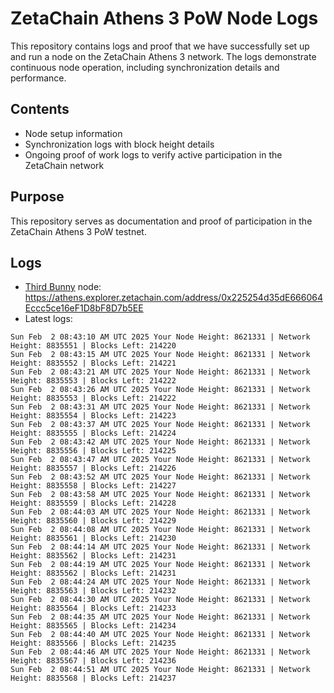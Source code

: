# ZetaChain Athens 3 PoW Node Logs
This repository contains logs and proof that we have successfully set up and run a node on the ZetaChain Athens 3 network. The logs demonstrate continuous node operation, including synchronization details and performance.

## Contents
- Node setup information
- Synchronization logs with block height details
- Ongoing proof of work logs to verify active participation in the ZetaChain network

## Purpose
This repository serves as documentation and proof of participation in the ZetaChain Athens 3 PoW testnet.

## Logs

- [Third Bunny](https://thirdbunny.xyz/) node: https://athens.explorer.zetachain.com/address/0x225254d35dE666064Eccc5ce16eF1D8bF8D7b5EE
- Latest logs:
```
Sun Feb  2 08:43:10 AM UTC 2025 Your Node Height: 8621331 | Network Height: 8835551 | Blocks Left: 214220
Sun Feb  2 08:43:15 AM UTC 2025 Your Node Height: 8621331 | Network Height: 8835552 | Blocks Left: 214221
Sun Feb  2 08:43:21 AM UTC 2025 Your Node Height: 8621331 | Network Height: 8835553 | Blocks Left: 214222
Sun Feb  2 08:43:26 AM UTC 2025 Your Node Height: 8621331 | Network Height: 8835553 | Blocks Left: 214222
Sun Feb  2 08:43:31 AM UTC 2025 Your Node Height: 8621331 | Network Height: 8835554 | Blocks Left: 214223
Sun Feb  2 08:43:37 AM UTC 2025 Your Node Height: 8621331 | Network Height: 8835555 | Blocks Left: 214224
Sun Feb  2 08:43:42 AM UTC 2025 Your Node Height: 8621331 | Network Height: 8835556 | Blocks Left: 214225
Sun Feb  2 08:43:47 AM UTC 2025 Your Node Height: 8621331 | Network Height: 8835557 | Blocks Left: 214226
Sun Feb  2 08:43:52 AM UTC 2025 Your Node Height: 8621331 | Network Height: 8835558 | Blocks Left: 214227
Sun Feb  2 08:43:58 AM UTC 2025 Your Node Height: 8621331 | Network Height: 8835559 | Blocks Left: 214228
Sun Feb  2 08:44:03 AM UTC 2025 Your Node Height: 8621331 | Network Height: 8835560 | Blocks Left: 214229
Sun Feb  2 08:44:08 AM UTC 2025 Your Node Height: 8621331 | Network Height: 8835561 | Blocks Left: 214230
Sun Feb  2 08:44:14 AM UTC 2025 Your Node Height: 8621331 | Network Height: 8835562 | Blocks Left: 214231
Sun Feb  2 08:44:19 AM UTC 2025 Your Node Height: 8621331 | Network Height: 8835562 | Blocks Left: 214231
Sun Feb  2 08:44:24 AM UTC 2025 Your Node Height: 8621331 | Network Height: 8835563 | Blocks Left: 214232
Sun Feb  2 08:44:30 AM UTC 2025 Your Node Height: 8621331 | Network Height: 8835564 | Blocks Left: 214233
Sun Feb  2 08:44:35 AM UTC 2025 Your Node Height: 8621331 | Network Height: 8835565 | Blocks Left: 214234
Sun Feb  2 08:44:40 AM UTC 2025 Your Node Height: 8621331 | Network Height: 8835566 | Blocks Left: 214235
Sun Feb  2 08:44:46 AM UTC 2025 Your Node Height: 8621331 | Network Height: 8835567 | Blocks Left: 214236
Sun Feb  2 08:44:51 AM UTC 2025 Your Node Height: 8621331 | Network Height: 8835568 | Blocks Left: 214237
```
